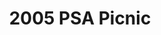 ---
title: 2005 PSA Picnic
eleventyNavigation:
  key: 2005 PSA Picnic
  order:
  parent: PSA Picnic
layout: gallery.njk
permalink: "oldtimer/psa_picnic/2005-psa-picnic/"
meta_desc: "Photos from the 2005 PSA Picnic, held in San Diego, CA"
url: "https://www.psa-history.org/oldtimer/psa_picnic/2005-psa-picnic/"
collectionName: "2005-psa-picnic"
tags: "psa-picnic"
---